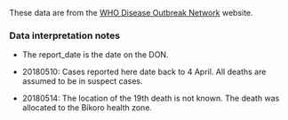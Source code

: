These data are from the [WHO Disease Outbreak Network](http://www.who.int/csr/don/en/) website.

### Data interpretation notes

- The report_date is the date on the DON.

- 20180510: Cases reported here date back to 4 April. All deaths are assumed to be in suspect cases.
- 20180514: The location of the 19th death is not known. The death was allocated to the Bikoro health zone.